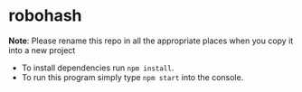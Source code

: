 # robohash

**Note**: Please rename this repo in all the appropriate places when you copy it into a new project

* To install dependencies run `npm install`.
* To run this program simply type `npm start` into the console.
